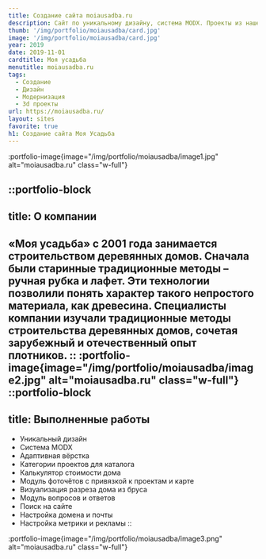 ```yaml
---
title: Создание сайта moiausadba.ru
description: Сайт по уникальному дизайну, система MODX. Проекты из нашего каталога.
thumb: '/img/portfolio/moiausadba/card.jpg'
image: '/img/portfolio/moiausadba/card.jpg'
year: 2019
date: 2019-11-01
cardtitle: Моя усадьба
menutitle: moiausadba.ru
tags: 
  - Создание
  - Дизайн 
  - Модернизация
  - 3d проекты
url: https://moiausadba.ru/
layout: sites
favorite: true
h1: Создание сайта Моя Усадьба
---
```

:portfolio-image{image="/img/portfolio/moiausadba/image1.jpg" alt="moiausadba.ru" class="w-full"}


::portfolio-block
---
title: О компании
---
«Моя усадьба» с 2001 года занимается строительством деревянных домов. Сначала были старинные традиционные методы – ручная рубка и лафет. Эти технологии позволили понять характер такого непростого материала, как древесина. Специалисты компании изучали традиционные методы строительства деревянных домов, сочетая зарубежный и отечественный опыт плотников.
::
:portfolio-image{image="/img/portfolio/moiausadba/image2.jpg" alt="moiausadba.ru" class="w-full"}
::portfolio-block
---
title: Выполненные работы
---
- Уникальный дизайн
- Система MODX
- Адаптивная вёрстка
- Категории проектов для каталога
- Калькулятор стоимости дома
- Модуль фоточётов с привязкой к проектам и карте
- Визуализация разреза дома из бруса
- Модуль вопросов и ответов
- Поиск на сайте
- Настройка домена и почты
- Настройка метрики и рекламы
::

:portfolio-image{image="/img/portfolio/moiausadba/image3.png" alt="moiausadba.ru" class="w-full"}